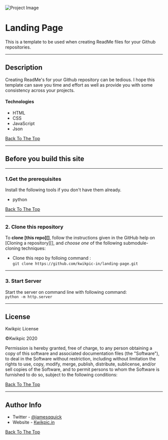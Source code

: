 
![Project Image](icon/android-chrome-512x512.png)
# Landing Page
This is a template to be used when creating ReadMe files for your Github repositories.


---


## Description

Creating ReadMe's for your Github repository can be tedious.  I hope this template can save you time and effort as well as provide you with some consistency across your projects.

#### Technologies

- HTML
- CSS
- JavaScript
- Json

[Back To The Top](#read-me-template)

---

## Before you build this site
---


### 1.Get the prerequisites
Install the following tools if you don't have them already.

- python
  




 





[Back To The Top](#read-me-template)

---

### 2. Clone this repository

To **clone [this repo][]**, follow the instructions given in the
GitHub help on [Cloning a repository][], and _choose one_ of the following
submodule-cloning techniques:

- Clone this repo by folloing command : <br>
  `git clone https://github.com/kwikpic-in/landing-page.git`
---

### 3. Start Server

Start the server on command line with following command:<br>
`python -m http.server`

---

  
## License

Kwikpic License

©Kwikpic 2020

Permission is hereby granted, free of charge, to any person obtaining a copy
of this software and associated documentation files (the "Software"), to deal
in the Software without restriction, including without limitation the rights
to use, copy, modify, merge, publish, distribute, sublicense, and/or sell
copies of the Software, and to permit persons to whom the Software is
furnished to do so, subject to the following conditions:



[Back To The Top](#read-me-template)

---

## Author Info

- Twitter - [@jamesqquick](https://twitter.com/jamesqquick)
- Website - [Kwikpic.in](https://kwikpic.in)

[Back To The Top](#read-me-template)